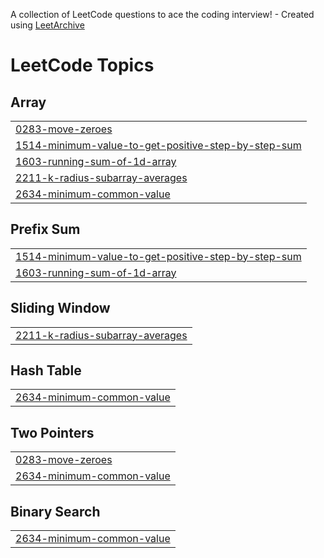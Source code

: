 A collection of LeetCode questions to ace the coding interview! - Created using [LeetArchive](https://github.com/anujlunawat/LeetArchive)


<!---LeetCode Topics Start-->
# LeetCode Topics
## Array
|  |
| ------- |
| [0283-move-zeroes](https://github.com/Adiah-A/problem-solving-portfolio/tree/main/LeetCode/0283-move-zeroes) |
| [1514-minimum-value-to-get-positive-step-by-step-sum](https://github.com/Adiah-A/problem-solving-portfolio/tree/main/LeetCode/1514-minimum-value-to-get-positive-step-by-step-sum) |
| [1603-running-sum-of-1d-array](https://github.com/Adiah-A/problem-solving-portfolio/tree/main/LeetCode/1603-running-sum-of-1d-array) |
| [2211-k-radius-subarray-averages](https://github.com/Adiah-A/problem-solving-portfolio/tree/main/LeetCode/2211-k-radius-subarray-averages) |
| [2634-minimum-common-value](https://github.com/Adiah-A/problem-solving-portfolio/tree/main/LeetCode/2634-minimum-common-value) |
## Prefix Sum
|  |
| ------- |
| [1514-minimum-value-to-get-positive-step-by-step-sum](https://github.com/Adiah-A/problem-solving-portfolio/tree/main/LeetCode/1514-minimum-value-to-get-positive-step-by-step-sum) |
| [1603-running-sum-of-1d-array](https://github.com/Adiah-A/problem-solving-portfolio/tree/main/LeetCode/1603-running-sum-of-1d-array) |
## Sliding Window
|  |
| ------- |
| [2211-k-radius-subarray-averages](https://github.com/Adiah-A/problem-solving-portfolio/tree/main/LeetCode/2211-k-radius-subarray-averages) |
## Hash Table
|  |
| ------- |
| [2634-minimum-common-value](https://github.com/Adiah-A/problem-solving-portfolio/tree/main/LeetCode/2634-minimum-common-value) |
## Two Pointers
|  |
| ------- |
| [0283-move-zeroes](https://github.com/Adiah-A/problem-solving-portfolio/tree/main/LeetCode/0283-move-zeroes) |
| [2634-minimum-common-value](https://github.com/Adiah-A/problem-solving-portfolio/tree/main/LeetCode/2634-minimum-common-value) |
## Binary Search
|  |
| ------- |
| [2634-minimum-common-value](https://github.com/Adiah-A/problem-solving-portfolio/tree/main/LeetCode/2634-minimum-common-value) |
<!---LeetCode Topics End-->